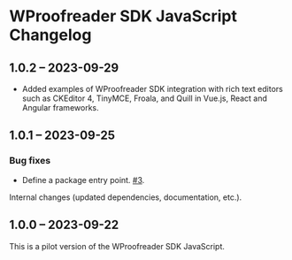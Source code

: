 # WProofreader SDK JavaScript Changelog

## 1.0.2 – 2023-09-29

* Added examples of WProofreader SDK integration with rich text editors such as CKEditor 4, TinyMCE, Froala, and Quill in Vue.js, React and Angular frameworks.

## 1.0.1 – 2023-09-25

### Bug fixes

* Define a package entry point. [#3](https://github.com/WebSpellChecker/wproofreader-sdk-js/issues/3).

Internal changes (updated dependencies, documentation, etc.).

## 1.0.0 – 2023-09-22

This is a pilot version of the WProofreader SDK JavaScript.
